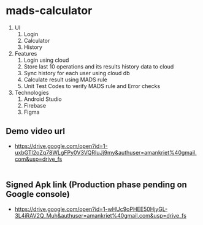 # mads-calculator

1. UI
    1. Login
    2. Calculator
    3. History
2. Features
    1. Login using cloud
    2. Store last 10 operations and its results history data to cloud
    3. Sync history for each user using cloud db
    4. Calculate result using MADS rule
    5. Unit Test Codes to verify MADS rule and Error checks
3. Technologies
    1. Android Studio
    2. Firebase
    3. Figma

## Demo video url 
- https://drive.google.com/open?id=1-uxbGTl2oZq78WLgFPy0V3VQRIuJj9my&authuser=amankriet%40gmail.com&usp=drive_fs
</br></br>
## Signed Apk link (Production phase pending on Google console) 
  - https://drive.google.com/open?id=1-wHUc9oPHEE50HjyGL-3L4iRAV2Q_Muh&authuser=amankriet%40gmail.com&usp=drive_fs
